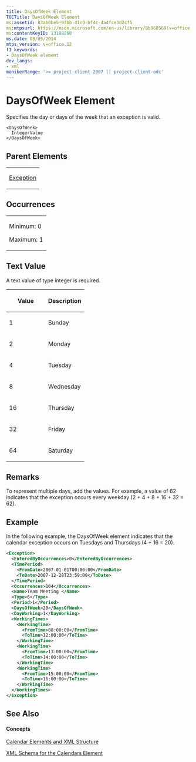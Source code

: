 ```yaml
---
title: DaysOfWeek Element
TOCTitle: DaysOfWeek Element
ms:assetid: 83ab0be5-93bb-41c0-bf4c-4a4fce3d2cf5
ms:mtpsurl: https://msdn.microsoft.com/en-us/library/Bb968569(v=office.12)
ms:contentKeyID: 13188260
ms.date: 05/05/2014
mtps_version: v=office.12
f1_keywords:
- DaysOfWeek element
dev_langs:
- xml
monikerRange: '>= project-client-2007 || project-client-odc'
---
```


# DaysOfWeek Element




Specifies the day or days of the week that an exception is valid.

    <DaysOfWeek>
      IntegerValue
    </DaysOfWeek>

## Parent Elements

<table>
<colgroup>
<col style="width: 100%" />
</colgroup>
<tbody>
<tr class="odd">
<td><p><a href="bb968492(v=office.12).md">Exception</a></p></td>
</tr>
</tbody>
</table>

## Occurrences

<table>
<colgroup>
<col style="width: 100%" />
</colgroup>
<tbody>
<tr class="odd">
<td><p>Minimum: 0</p>
<p>Maximum: 1</p></td>
</tr>
</tbody>
</table>

## Text Value

A text value of type integer is required.

<table>
<colgroup>
<col style="width: 50%" />
<col style="width: 50%" />
</colgroup>
<thead>
<tr class="header">
<th><p>Value</p></th>
<th><p>Description</p></th>
</tr>
</thead>
<tbody>
<tr class="odd">
<td><p>1</p></td>
<td><p>Sunday</p></td>
</tr>
<tr class="even">
<td><p>2</p></td>
<td><p>Monday</p></td>
</tr>
<tr class="odd">
<td><p>4</p></td>
<td><p>Tuesday</p></td>
</tr>
<tr class="even">
<td><p>8</p></td>
<td><p>Wednesday</p></td>
</tr>
<tr class="odd">
<td><p>16</p></td>
<td><p>Thursday</p></td>
</tr>
<tr class="even">
<td><p>32</p></td>
<td><p>Friday</p></td>
</tr>
<tr class="odd">
<td><p>64</p></td>
<td><p>Saturday</p></td>
</tr>
</tbody>
</table>

## Remarks

To represent multiple days, add the values. For example, a value of 62 indicates that the exception occurs every weekday (2 + 4 + 8 + 16 + 32 = 62).

## Example

In the following example, the DaysOfWeek element indicates that the calendar exception occurs on Tuesdays and Thursdays (4 + 16 = 20).

``` xml
<Exception>
  <EnteredByOccurrences>0</EnteredByOccurrences>
  <TimePeriod>
    <FromDate>2007-01-01T00:00:00</FromDate>
    <ToDate>2007-12-28T23:59:00</ToDate>
  </TimePeriod>
  <Occurrences>104</Occurrences>
  <Name>Team Meeting </Name>
  <Type>6</Type>
  <Period>1</Period>
  <DaysOfWeek>20</DaysOfWeek>
  <DayWorking>1</DayWorking>
  <WorkingTimes>
    <WorkingTime>
      <FromTime>08:00:00</FromTime>
      <ToTime>12:00:00</ToTime>
    </WorkingTime>
    <WorkingTime>
      <FromTime>13:00:00</FromTime>
      <ToTime>14:00:00</ToTime>
    </WorkingTime>
    <WorkingTime>
      <FromTime>15:00:00</FromTime>
      <ToTime>16:00:00</ToTime>
    </WorkingTime>
  </WorkingTimes>
</Exception>
```

## See Also

#### Concepts

[Calendar Elements and XML Structure](bb968563\(v=office.12\).md)

[XML Schema for the Calendars Element](bb968557\(v=office.12\).md)

